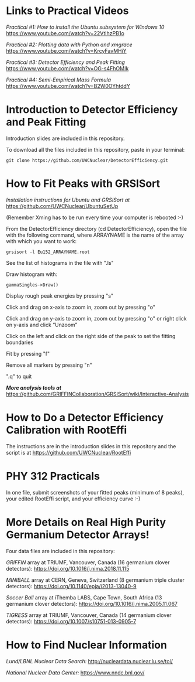 # Links to Practical Videos

*Practical #1: How to install the Ubuntu subsystem for Windows 10*  https://www.youtube.com/watch?v=22VtIhzPB1o

*Practical #2: Plotting data with Python and xmgrace*  https://www.youtube.com/watch?v=KrcyFavMHiY

*Practical #3: Detector Efficiency and Peak Fitting*  https://www.youtube.com/watch?v=OG-s4FhOMIk

*Practical #4: Semi-Empirical Mass Formula* https://www.youtube.com/watch?v=B2W0OYhtddY

# Introduction to Detector Efficiency and Peak Fitting
Introduction slides are included in this repository.

To download all the files included in this repository, paste in your terminal:

    git clone https://github.com/UWCNuclear/DetectorEfficiency.git

# How to Fit Peaks with GRSISort
*Installation instructions for Ubuntu and GRSISort at* https://github.com/UWCNuclear/UbuntuSetUp

(Remember Xming has to be run every time your computer is rebooted :-)

From the DetectorEfficiency directory (cd DetectorEfficiency), open the file with the following command, where ARRAYNAME is the name of the array with which you want to work:

    grsisort -l Eu152_ARRAYNAME.root

See the list of histograms in the file with ".ls"

Draw histogram with:

    gammaSingles->Draw()

Display rough peak energies by pressing "s"

Click and drag on x-axis to zoom in, zoom out by pressing "o"

Click and drag on y-axis to zoom in, zoom out by pressing "o" or right click on y-axis and click “Unzoom”

Click on the left and click on the right side of the peak to set the fitting boundaries

Fit by pressing "f"

Remove all markers by pressing "n"

".q" to quit

***More analysis tools at*** https://github.com/GRIFFINCollaboration/GRSISort/wiki/Interactive-Analysis

# How to Do a Detector Efficiency Calibration with RootEffi 
The instructions are in the introduction slides in this repository and the script is at https://github.com/UWCNuclear/RootEffi 

# PHY 312 Practicals
In one file, submit screenshots of your fitted peaks (minimum of 8 peaks), your edited RootEffi script, and your efficiency curve :-)


# More Details on Real High Purity Germanium Detector Arrays!
Four data files are included in this repository:

*GRIFFIN* array at TRIUMF, Vancouver, Canada (16 germanium clover detectors): https://doi.org/10.1016/j.nima.2018.11.115

*MINIBALL* array at CERN, Geneva, Switzerland (8 germanium triple cluster detectors): https://doi.org/10.1140/epja/i2013-13040-9

*Soccer Ball* array at iThemba LABS, Cape Town, South Africa (13 germanium clover detectors): https://doi.org/10.1016/j.nima.2005.11.067

*TIGRESS* array at TRIUMF, Vancouver, Canada (14 germanium clover detectors): https://doi.org/10.1007/s10751-013-0905-7

# How to Find Nuclear Information 
*Lund/LBNL Nuclear Data Search:* http://nucleardata.nuclear.lu.se/toi/

*National Nuclear Data Center:* https://www.nndc.bnl.gov/
